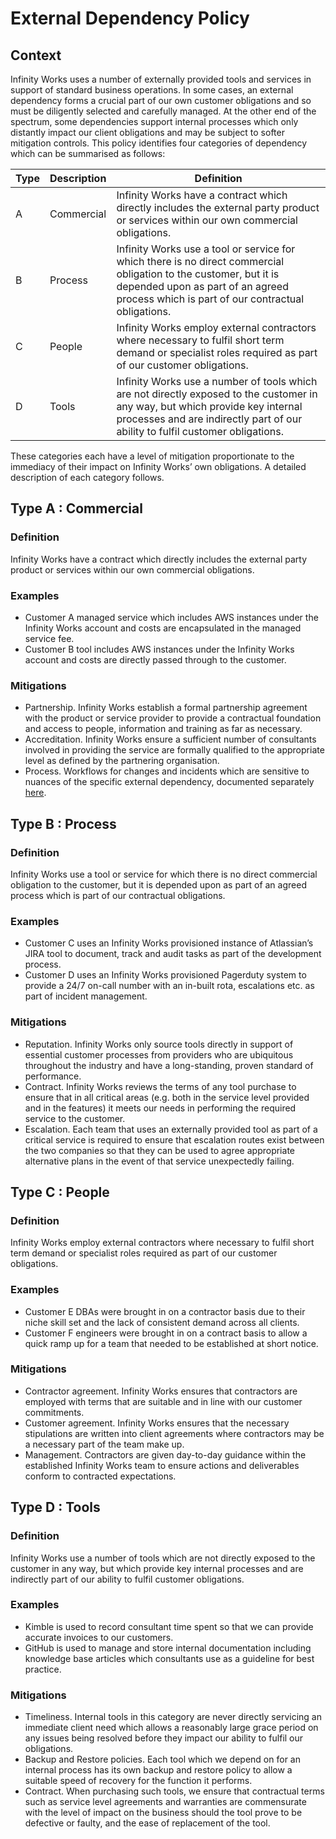 # External Dependency Policy

## Context

Infinity Works uses a number of externally provided tools and services in support of standard business operations. In some cases, an external dependency forms a crucial part of our own customer obligations and so must be diligently selected and carefully managed. At the other end of the spectrum, some dependencies support internal processes which only distantly impact our client obligations and may be subject to softer mitigation controls. This policy identifies four categories of dependency which can be summarised as follows:

|Type|Description|Definition                                                                                                                                                                                                     |
|----|-----------|---------------------------------------------------------------------------------------------------------------------------------------------------------------------------------------------------------------|
|A   |Commercial |Infinity Works have a contract which directly includes the external party product or services within our own commercial obligations.                                                                           |
|B   |Process    |Infinity Works use a tool or service for which there is no direct commercial obligation to the customer, but it is depended upon as part of an agreed process which is part of our contractual obligations.    |
|C   |People     |Infinity Works employ external contractors where necessary to fulfil short term demand or specialist roles required as part of our customer obligations.                                                       |
|D   |Tools      |Infinity Works use a number of tools which are not directly exposed to the customer in any way, but which provide key internal processes and are indirectly part of our ability to fulfil customer obligations.|

These categories each have a level of mitigation proportionate to the immediacy of their impact on Infinity Works’ own obligations. A detailed description of each category follows.

## Type A : Commercial

### Definition

Infinity Works have a contract which directly includes the external party product or services within our own commercial obligations.

### Examples
* Customer A managed service which includes AWS instances under the Infinity Works account and costs are encapsulated in the managed service fee.
* Customer B tool includes AWS instances under the Infinity Works account and costs are directly passed through to the customer.

### Mitigations
* Partnership. Infinity Works establish a formal partnership agreement with the product or service provider to provide a contractual foundation and access to people, information and training as far as necessary.
* Accreditation. Infinity Works ensure a sufficient number of consultants involved in providing the service are formally qualified to the appropriate level as defined by the partnering organisation.
* Process. Workflows for changes and incidents which are sensitive to nuances of the specific external dependency, documented separately [here](https://docs.google.com/document/d/1DO-PgCj7JPJ1FAzSJVw1lbFdnfQiLkF9IzdGVpMY6l0/edit#heading=h.d77mzha2ty26 "External Dependency Change Management").

## Type B : Process

### Definition

Infinity Works use a tool or service for which there is no direct commercial obligation to the customer, but it is depended upon as part of an agreed process which is part of our contractual obligations.

### Examples
* Customer C uses an Infinity Works provisioned instance of Atlassian’s JIRA tool to document, track and audit tasks as part of the development process.
* Customer D uses an Infinity Works provisioned Pagerduty system to provide a 24/7 on-call number with an in-built rota, escalations etc. as part of incident management.

### Mitigations
* Reputation. Infinity Works only source tools directly in support of essential customer processes from providers who are ubiquitous throughout the industry and have a long-standing, proven standard of performance.
* Contract. Infinity Works reviews the terms of any tool purchase to ensure that in all critical areas (e.g. both in the service level provided and in the features) it meets our needs in performing the required service to the customer.
* Escalation. Each team that uses an externally provided tool as part of a critical service is required to ensure that escalation routes exist between the two companies so that they can be used to agree appropriate alternative plans in the event of that service unexpectedly failing.

## Type C : People

### Definition

Infinity Works employ external contractors where necessary to fulfil short term demand or specialist roles required as part of our customer obligations.

### Examples
* Customer E DBAs were brought in on a contractor basis due to their niche skill set and the lack of consistent demand across all clients.
* Customer F engineers were brought in on a contract basis to allow a quick ramp up for a team that needed to be established at short notice.

### Mitigations
* Contractor agreement. Infinity Works ensures that contractors are employed with terms that are suitable and in line with our customer commitments.
* Customer agreement. Infinity Works ensures that the necessary stipulations are written into client agreements where contractors may be a necessary part of the team make up.
* Management. Contractors are given day-to-day guidance within the established Infinity Works team to ensure actions and deliverables conform to contracted expectations.

## Type D : Tools

### Definition

Infinity Works use a number of tools which are not directly exposed to the customer in any way, but which provide key internal processes and are indirectly part of our ability to fulfil customer obligations.

### Examples
* Kimble is used to record consultant time spent so that we can provide accurate invoices to our customers.
* GitHub is used to manage and store internal documentation including knowledge base articles which consultants use as a guideline for best practice.

### Mitigations
* Timeliness. Internal tools in this category are never directly servicing an immediate client need which allows a reasonably large grace period on any issues being resolved before they impact our ability to fulfil our obligations.
* Backup and Restore policies. Each tool which we depend on for an internal process has its own backup and restore policy to allow a suitable speed of recovery for the function it performs.
* Contract. When purchasing such tools, we ensure that contractual terms such as service level agreements and warranties are commensurate with the level of impact on the business should the tool prove to be defective or faulty, and the ease of replacement of the tool.
